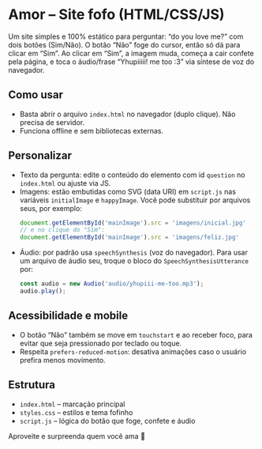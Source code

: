 # Amor – Site fofo (HTML/CSS/JS)

Um site simples e 100% estático para perguntar: “do you love me?” com dois botões (Sim/Não). O botão “Não” foge do cursor, então só dá para clicar em “Sim”. Ao clicar em “Sim”, a imagem muda, começa a cair confete pela página, e toca o áudio/frase “Yhupiiiii! me too :3” via síntese de voz do navegador.

## Como usar

- Basta abrir o arquivo `index.html` no navegador (duplo clique). Não precisa de servidor.
- Funciona offline e sem bibliotecas externas.

## Personalizar

- Texto da pergunta: edite o conteúdo do elemento com id `question` no `index.html` ou ajuste via JS.
- Imagens: estão embutidas como SVG (data URI) em `script.js` nas variáveis `initialImage` e `happyImage`. Você pode substituir por arquivos seus, por exemplo:
  ```js
  document.getElementById('mainImage').src = 'imagens/inicial.jpg'
  // e no clique do "Sim":
  document.getElementById('mainImage').src = 'imagens/feliz.jpg'
  ```
- Áudio: por padrão usa `speechSynthesis` (voz do navegador). Para usar um arquivo de áudio seu, troque o bloco do `SpeechSynthesisUtterance` por:
  ```js
  const audio = new Audio('audio/yhupiii-me-too.mp3');
  audio.play();
  ```

## Acessibilidade e mobile

- O botão “Não” também se move em `touchstart` e ao receber foco, para evitar que seja pressionado por teclado ou toque.
- Respeita `prefers-reduced-motion`: desativa animações caso o usuário prefira menos movimento.

## Estrutura

- `index.html` – marcação principal
- `styles.css` – estilos e tema fofinho
- `script.js` – lógica do botão que foge, confete e áudio

Aproveite e surpreenda quem você ama 💖
